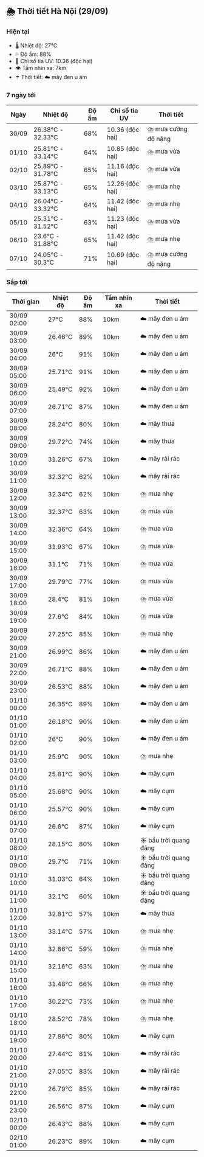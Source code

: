 ## 🌦️ Thời tiết Hà Nội (29/09)

### Hiện tại

- 🌡️ Nhiệt độ: 27℃
- 💦 Độ ẩm: 88%
- 🌟 Chỉ số tia UV: 10.36 (độc hại)
- 👁️ Tầm nhìn xa: 7km
- ☂️ Thời tiết: ☁️ mây đen u ám

### 7 ngày tới

| Ngày | Nhiệt độ | Độ ẩm | Chỉ số tia UV | Thời tiết |
| --- | --- | --- | --- | --- |
| 30/09 | 26.38℃ - 32.33℃ | 68% | 10.36 (độc hại) | ⛈️ mưa cường độ nặng |
| 01/10 | 25.81℃ - 33.14℃ | 64% | 10.85 (độc hại) | ⛈️ mưa vừa |
| 02/10 | 25.89℃ - 31.78℃ | 65% | 11.16 (độc hại) | ⛈️ mưa vừa |
| 03/10 | 25.87℃ - 33.13℃ | 65% | 12.26 (độc hại) | ⛈️ mưa nhẹ |
| 04/10 | 26.04℃ - 33.32℃ | 64% | 11.42 (độc hại) | ⛈️ mưa nhẹ |
| 05/10 | 25.31℃ - 31.52℃ | 63% | 11.23 (độc hại) | ⛈️ mưa vừa |
| 06/10 | 23.6℃ - 31.88℃ | 65% | 11.42 (độc hại) | ⛈️ mưa nhẹ |
| 07/10 | 24.05℃ - 30.3℃ | 71% | 10.69 (độc hại) | ⛈️ mưa cường độ nặng |

### Sắp tới

| Thời gian | Nhiệt độ | Độ ẩm | Tầm nhìn xa | Thời tiết |
| --- | --- | --- | --- | --- |
| 30/09 02:00 | 27℃ | 88% | 10km | ☁️ mây đen u ám |
| 30/09 03:00 | 26.46℃ | 89% | 10km | ☁️ mây đen u ám |
| 30/09 04:00 | 26℃ | 91% | 10km | ☁️ mây đen u ám |
| 30/09 05:00 | 25.71℃ | 91% | 10km | ☁️ mây đen u ám |
| 30/09 06:00 | 25.49℃ | 92% | 10km | ☁️ mây đen u ám |
| 30/09 07:00 | 26.71℃ | 87% | 10km | ☁️ mây đen u ám |
| 30/09 08:00 | 28.24℃ | 80% | 10km | ☁️ mây thưa |
| 30/09 09:00 | 29.72℃ | 74% | 10km | ☁️ mây thưa |
| 30/09 10:00 | 31.26℃ | 67% | 10km | ☁️ mây rải rác |
| 30/09 11:00 | 32.32℃ | 62% | 10km | ☁️ mây rải rác |
| 30/09 12:00 | 32.34℃ | 62% | 10km | ⛈️ mưa nhẹ |
| 30/09 13:00 | 32.37℃ | 63% | 10km | ⛈️ mưa vừa |
| 30/09 14:00 | 32.36℃ | 64% | 10km | ⛈️ mưa vừa |
| 30/09 15:00 | 31.93℃ | 67% | 10km | ⛈️ mưa vừa |
| 30/09 16:00 | 31.1℃ | 71% | 10km | ⛈️ mưa vừa |
| 30/09 17:00 | 29.79℃ | 77% | 10km | ⛈️ mưa vừa |
| 30/09 18:00 | 28.4℃ | 81% | 10km | ⛈️ mưa vừa |
| 30/09 19:00 | 27.6℃ | 84% | 10km | ⛈️ mưa vừa |
| 30/09 20:00 | 27.25℃ | 85% | 10km | ⛈️ mưa nhẹ |
| 30/09 21:00 | 26.99℃ | 86% | 10km | ☁️ mây đen u ám |
| 30/09 22:00 | 26.71℃ | 88% | 10km | ☁️ mây đen u ám |
| 30/09 23:00 | 26.53℃ | 88% | 10km | ☁️ mây đen u ám |
| 01/10 00:00 | 26.35℃ | 89% | 10km | ☁️ mây đen u ám |
| 01/10 01:00 | 26.18℃ | 90% | 10km | ☁️ mây đen u ám |
| 01/10 02:00 | 26℃ | 90% | 10km | ☁️ mây đen u ám |
| 01/10 03:00 | 25.9℃ | 90% | 10km | ⛈️ mưa nhẹ |
| 01/10 04:00 | 25.81℃ | 90% | 10km | ☁️ mây cụm |
| 01/10 05:00 | 25.68℃ | 90% | 10km | ☁️ mây cụm |
| 01/10 06:00 | 25.57℃ | 90% | 10km | ☁️ mây cụm |
| 01/10 07:00 | 26.6℃ | 87% | 10km | ☁️ mây cụm |
| 01/10 08:00 | 28.15℃ | 80% | 10km | ☀️ bầu trời quang đãng |
| 01/10 09:00 | 29.7℃ | 71% | 10km | ☀️ bầu trời quang đãng |
| 01/10 10:00 | 31.03℃ | 64% | 10km | ☀️ bầu trời quang đãng |
| 01/10 11:00 | 32.1℃ | 60% | 10km | ☀️ bầu trời quang đãng |
| 01/10 12:00 | 32.81℃ | 57% | 10km | ☁️ mây thưa |
| 01/10 13:00 | 33.14℃ | 57% | 10km | ⛈️ mưa nhẹ |
| 01/10 14:00 | 32.86℃ | 59% | 10km | ⛈️ mưa nhẹ |
| 01/10 15:00 | 32.16℃ | 63% | 10km | ⛈️ mưa nhẹ |
| 01/10 16:00 | 31.48℃ | 66% | 10km | ⛈️ mưa nhẹ |
| 01/10 17:00 | 30.22℃ | 73% | 10km | ⛈️ mưa nhẹ |
| 01/10 18:00 | 28.52℃ | 78% | 10km | ⛈️ mưa nhẹ |
| 01/10 19:00 | 27.86℃ | 80% | 10km | ☁️ mây cụm |
| 01/10 20:00 | 27.44℃ | 81% | 10km | ☁️ mây rải rác |
| 01/10 21:00 | 27.05℃ | 83% | 10km | ☁️ mây rải rác |
| 01/10 22:00 | 26.79℃ | 85% | 10km | ☁️ mây rải rác |
| 01/10 23:00 | 26.56℃ | 87% | 10km | ☁️ mây cụm |
| 02/10 00:00 | 26.43℃ | 88% | 10km | ☁️ mây cụm |
| 02/10 01:00 | 26.23℃ | 89% | 10km | ☁️ mây cụm |

